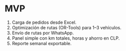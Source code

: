 # MVP

1. Carga de pedidos desde Excel.
2. Optimización de rutas (OR-Tools) para 1–3 vehículos.
3. Envío de rutas por WhatsApp.
4. Panel simple con km totales, horas y ahorro en CLP.
5. Reporte semanal exportable.
